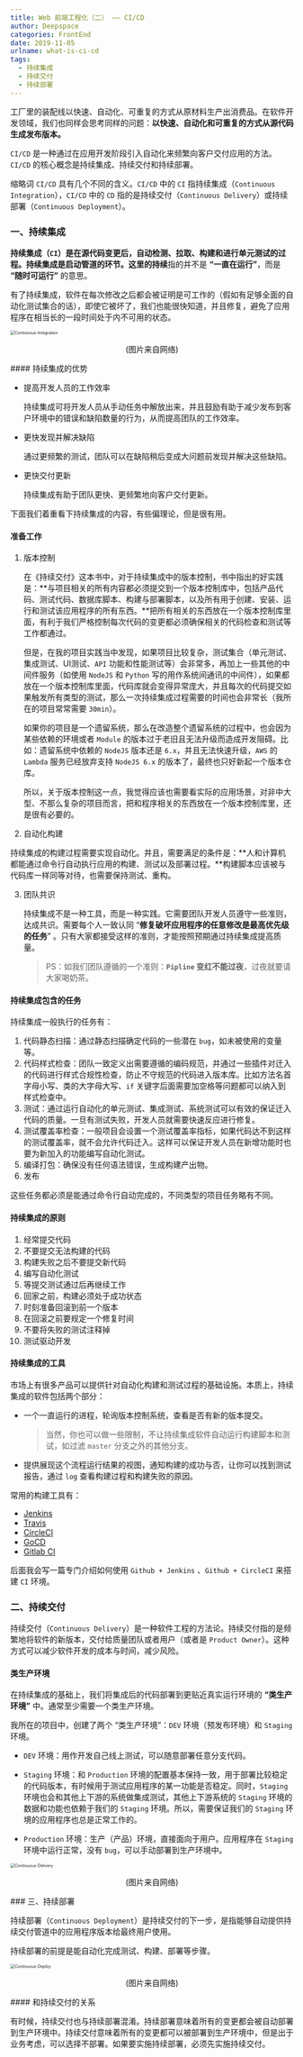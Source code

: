 ```yaml
---
title: Web 前端工程化（二） —— CI/CD
author: Deepspace
categories: FrontEnd
date: 2019-11-05
urlname: what-is-ci-cd
tags:
  - 持续集成
  - 持续交付
  - 持续部署
---
```


工厂里的装配线以快速、自动化、可重复的方式从原材料生产出消费品。在软件开发领域，我们也同样会思考同样的问题：**以快速、自动化和可重复的方式从源代码生成发布版本。** 

`CI/CD` 是一种通过在应用开发阶段引入自动化来频繁向客户交付应用的方法。`CI/CD` 的核心概念是持续集成、持续交付和持续部署。

缩略词 `CI/CD` 具有几个不同的含义。`CI/CD` 中的 `CI` 指持续集成（`Continuous Integration`），`CI/CD` 中的 `CD` 指的是持续交付（`Continuous Delivery`）或持续部署（`Continuous Deployment`）。

<!-- more -->

### 一、持续集成

**持续集成（`CI`）是在源代码变更后，自动检测、拉取、构建和进行单元测试的过程。持续集成是启动管道的环节。**这里的**持续**指的并不是 **“一直在运行”**，而是 **“随时可运行”** 的意思。

有了持续集成，软件在每次修改之后都会被证明是可工作的（假如有足够全面的自动化测试集合的话），即使它被坏了，我们也能很快知道，并且修复，避免了应用程序在相当长的一段时间处于内不可用的状态。

<img src="https://github.com/IDeepspace/ImageHosting/raw/master/FrontEnd/Contiunous-Integration.png" alt="Contiunous-Integration" style="zoom:50%;" />

<p align="center">(图片来自网络)</p>
#### 持续集成的优势

- 提高开发人员的工作效率

  持续集成可将开发人员从手动任务中解放出来，并且鼓励有助于减少发布到客户环境中的错误和缺陷数量的行为，从而提高团队的工作效率。

- 更快发现并解决缺陷

  通过更频繁的测试，团队可以在缺陷稍后变成大问题前发现并解决这些缺陷。

- 更快交付更新

  持续集成有助于团队更快、更频繁地向客户交付更新。



下面我们着重看下持续集成的内容，有些偏理论，但是很有用。

#### 准备工作

1. 版本控制

   在《持续交付》这本书中，对于持续集成中的版本控制，书中指出的好实践是：**与项目相关的所有内容都必须提交到一个版本控制库中，包括产品代码、测试代码、数据库脚本、构建与部署脚本，以及所有用于创建、安装、运行和测试该应用程序的所有东西。**把所有相关的东西放在一个版本控制库里面，有利于我们严格控制每次代码的变更都必须确保相关的代码检查和测试等工作都通过。

   但是，在我的项目实践当中发现，如果项目比较复杂，测试集合（单元测试、集成测试、UI测试、`API` 功能和性能测试等）会非常多，再加上一些其他的中间件服务（如使用 `NodeJS` 和 `Python` 写的用作系统间通讯的中间件），如果都放在一个版本控制库里面，代码库就会变得异常庞大，并且每次的代码提交如果触发所有类型的测试，那么一次持续集成过程需要的时间也会非常长（我所在的项目常常需要 `30min`）。

   如果你的项目是一个遗留系统，那么在改造整个遗留系统的过程中，也会因为某些依赖的环境或者 `Module` 的版本过于老旧且无法升级而造成开发阻碍。比如：遗留系统中依赖的 `NodeJS` 版本还是 `6.x`，并且无法快速升级，`AWS` 的 `Lambda` 服务已经放弃支持 `NodeJS 6.x` 的版本了，最终也只好新起一个版本仓库。

   所以，关于版本控制这一点，我觉得应该也需要看实际的应用场景，对非中大型、不那么复杂的项目而言，把和程序相关的东西放在一个版本控制库里，还是很有必要的。

2. 自动化构建

  持续集成的构建过程需要实现自动化。并且，需要满足的条件是：**人和计算机都能通过命令行自动执行应用的构建、测试以及部署过程。**构建脚本应该被与代码库一样同等对待，也需要保持测试、重构。

3. 团队共识

   持续集成不是一种工具，而是一种实践。它需要团队开发人员遵守一些准则，达成共识。需要每个人一致认同 “**修复破坏应用程序的任意修改是最高优先级的任务**” 。只有大家都接受这样的准则，才能按照预期通过持续集成提高质量。

   > PS：如我们团队遵循的一个准则：**`Pipline` 变红不能过夜**，过夜就要请大家喝奶茶。



#### 持续集成包含的任务

持续集成一般执行的任务有：

1. 代码静态扫描：通过静态扫描确定代码的一些潜在 `bug`，如未被使用的变量等。
2. 代码样式检查：团队一致定义出需要遵循的编码规范，并通过一些插件对迁入的代码进行样式合规性检查，防止不守规范的代码进入版本库。比如方法名首字母小写、类的大字母大写、`if` 关键字后面需要加空格等问题都可以纳入到样式检查中。
3. 测试：通过运行自动化的单元测试、集成测试、系统测试可以有效的保证迁入代码的质量。一旦有测试失败，开发人员就需要快速反应进行修复。
4. 测试覆盖率检查：一般项目会设置一个测试覆盖率指标，如果代码达不到这样的测试覆盖率，就不会允许代码迁入。这样可以保证开发人员在新增功能时也要为新加入的功能编写自动化测试。
5. 编译打包：确保没有任何语法错误，生成构建产出物。
6. 发布

这些任务都必须是能通过命令行自动完成的，不同类型的项目任务略有不同。



#### 持续集成的原则

1. 经常提交代码
2. 不要提交无法构建的代码
3. 构建失败之后不要提交新代码
4. 编写自动化测试
5. 等提交测试通过后再继续工作
6. 回家之前，构建必须处于成功状态
7. 时刻准备回滚到前一个版本
8. 在回滚之前要规定一个修复时间
9. 不要将失败的测试注释掉
10. 测试驱动开发



#### 持续集成的工具

市场上有很多产品可以提供针对自动化构建和测试过程的基础设施。本质上，持续集成的软件包括两个部分：

- 一个一直运行的进程，轮询版本控制系统，查看是否有新的版本提交。

  > 当然，你也可以做一些限制，不让持续集成软件自动运行构建脚本和测试，如过滤 `master` 分支之外的其他分支。

- 提供展现这个流程运行结果的视图，通知构建的成功与否，让你可以找到测试报告，通过 `log` 查看构建过程和构建失败的原因。

常用的构建工具有：

- [Jenkins](http://jenkins-ci.org/)
- [Travis](https://travis-ci.com/)
- [CircleCI](https://circleci.com/)
- [GoCD](https://www.gocd.org/)
- [Gitlab CI](https://about.gitlab.com/product/continuous-integration/)

后面我会写一篇专门介绍如何使用 `Github + Jenkins` 、`Github + CircleCI` 来搭建 `CI` 环境。



### 二、持续交付

持续交付（`Continuous Delivery`）是一种软件工程的方法论。持续交付指的是频繁地将软件的新版本，交付给质量团队或者用户（或者是 `Product Owner`）。这种方式可以减少软件开发的成本与时间，减少风险。



#### 类生产环境

在持续集成的基础上，我们将集成后的代码部署到更贴近真实运行环境的 **“类生产环境”** 中。通常至少需要一个类生产环境。

我所在的项目中，创建了两个 “类生产环境”：`DEV` 环境（预发布环境）和 `Staging` 环境。

- `DEV` 环境：用作开发自己线上测试，可以随意部署任意分支代码。

- `Staging` 环境：和 `Production` 环境的配置基本保持一致，用于部署比较稳定的代码版本，有时候用于测试应用程序的某一功能是否稳定。同时，`Staging` 环境也会和其他上下游的系统做集成测试，其他上下游系统的 `Staging` 环境的数据和功能也依赖于我们的 `Staging` 环境。所以，需要保证我们的 `Staging` 环境的应用程序也总是正常工作的。

- `Production` 环境：生产（产品）环境，直接面向于用户。应用程序在 `Staging` 环境中运行正常，没有 `bug`，可以手动部署到生产环境中。


<img src="https://github.com/IDeepspace/ImageHosting/raw/master/FrontEnd/Continuous-Delivery.png" alt="Continuous-Delivery" style="zoom: 50%;" />

<p align="center">(图片来自网络)</p>
### 三、持续部署

持续部署（`Continuous Deployment`）是持续交付的下一步，是指能够自动提供持续交付管道中的应用程序版本给最终用户使用。

持续部署的前提是能自动化完成测试、构建、部署等步骤。

<img src="https://github.com/IDeepspace/ImageHosting/raw/master/FrontEnd/Continuous-Deploy.png" alt="Continuous-Deploy" style="zoom:50%;" />

<p align="center">(图片来自网络)</p>
#### 和持续交付的关系

有时候，持续交付也与持续部署混淆。持续部署意味着所有的变更都会被自动部署到生产环境中。持续交付意味着所有的变更都可以被部署到生产环境中，但是出于业务考虑，可以选择不部署。如果要实施持续部署，必须先实施持续交付。
